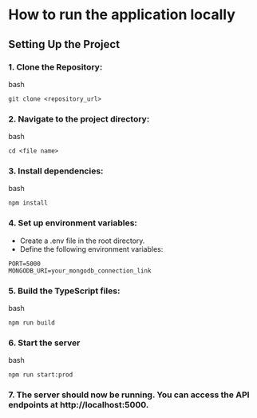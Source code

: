 # How to run the application locally

## Setting Up the Project

### 1. Clone the Repository:

bash

`git clone <repository_url>`

### 2. Navigate to the project directory:

bash

`cd <file name>`

### 3. Install dependencies:

bash

`npm install`

### 4. Set up environment variables:

- Create a .env file in the root directory.
- Define the following environment variables:

```
PORT=5000
MONGODB_URI=your_mongodb_connection_link
```

### 5. Build the TypeScript files:

bash

`npm run build`

### 6. Start the server

bash

`npm run start:prod`

### 7. The server should now be running. You can access the API endpoints at http://localhost:5000.
